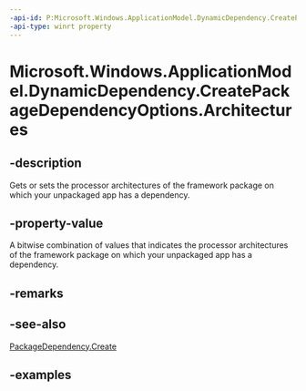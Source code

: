 ```yaml
---
-api-id: P:Microsoft.Windows.ApplicationModel.DynamicDependency.CreatePackageDependencyOptions.Architectures
-api-type: winrt property
---
```


# Microsoft.Windows.ApplicationModel.DynamicDependency.CreatePackageDependencyOptions.Architectures

<!--
public Microsoft.Windows.ApplicationModel.DynamicDependency.PackageDependencyProcessorArchitectures Architectures { get; set; }
-->


## -description

Gets or sets the processor architectures of the framework package on which your unpackaged app has a dependency.

## -property-value

A bitwise combination of values that indicates the processor architectures of the framework package on which your unpackaged app has a dependency.

## -remarks

## -see-also

[PackageDependency.Create](packagedependency_create_1812482144.md)

## -examples


